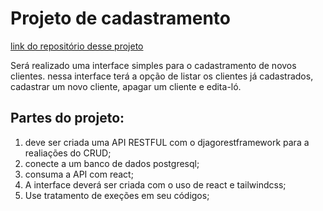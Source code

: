 # Projeto de cadastramento

[link do repositório desse projeto]()

Será realizado uma interface simples para o cadastramento de novos clientes. nessa interface terá a opção de listar os clientes já cadastrados, cadastrar um novo cliente, apagar um cliente e edita-ló.

## Partes do projeto:

1. deve ser criada uma API RESTFUL com o djagorestframework para a realiações do CRUD;
2. conecte a um banco de dados postgresql;
3. consuma a API com react;
4. A interface deverá ser criada com o uso de react e tailwindcss;
5. Use tratamento de exeções em seu códigos;